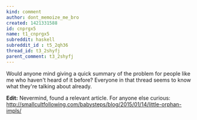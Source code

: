 ```yaml
---
kind: comment
author: dont_memoize_me_bro
created: 1421331588
id: cnprgx5
name: t1_cnprgx5
subreddit: haskell
subreddit_id : t5_2qh36
thread_id: t3_2shyfj
parent_comment: t3_2shyfj
---
```


Would anyone mind giving a quick summary of the problem for people like me who haven't heard of it before? Everyone in that thread seems to know what they're talking about already.

**Edit:** Nevermind, found a relevant article. For anyone else curious: http://smallcultfollowing.com/babysteps/blog/2015/01/14/little-orphan-impls/
